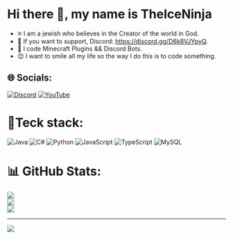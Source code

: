 # Hi there 👋, my name is TheIceNinja
- 🔯 I am a jewish who believes in the Creator of the world in God.
- 📱 If you want to support, Discord: https://discord.gg/D6k8VJYpyQ.
- 🤖 I code Minecraft Plugins && Discord Bots.
- 😊 I want to smile all my life so the way I do this is to code something.



## 🌐 Socials:
[![Discord](https://img.shields.io/badge/Discord-%237289DA.svg?logo=discord&logoColor=white)](htttps://discord.gg/https://discord.gg/D6k8VJYpyQ) [![YouTube](https://img.shields.io/badge/YouTube-%23FF0000.svg?logo=YouTube&logoColor=white)](https://youtube.com/c/UCDnqgUONgjX5R_h3_Q31sEw) 

# 🔧Teck stack:
![Java](https://img.shields.io/badge/java-%23ED8B00.svg?style=for-the-badge&logo=java&logoColor=white) ![C#](https://img.shields.io/badge/c%23-%23239120.svg?style=for-the-badge&logo=c-sharp&logoColor=white) ![Python](https://img.shields.io/badge/python-3670A0?style=for-the-badge&logo=python&logoColor=ffdd54) ![JavaScript](https://img.shields.io/badge/javascript-%23323330.svg?style=for-the-badge&logo=javascript&logoColor=%23F7DF1E) ![TypeScript](https://img.shields.io/badge/typescript-%23007ACC.svg?style=for-the-badge&logo=typescript&logoColor=white) ![MySQL](https://img.shields.io/badge/mysql-%2300f.svg?style=for-the-badge&logo=mysql&logoColor=white)
# 📊 GitHub Stats:
![](https://github-readme-stats.vercel.app/api?username=TheIceNinja&theme=tokyonight&hide_border=false&include_all_commits=false&count_private=false)<br/>
![](https://github-readme-streak-stats.herokuapp.com/?user=TheIceNinja&theme=tokyonight&hide_border=false)<br/>
![](https://github-readme-stats.vercel.app/api/top-langs/?username=TheIceNinja&theme=tokyonight&hide_border=false&include_all_commits=false&count_private=false&layout=compact)

---
[![](https://visitcount.itsvg.in/api?id=TheIceNinja&icon=0&color=1)](https://visitcount.itsvg.in)


